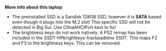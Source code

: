 **More info about this laptop**

- The preinstalled SSD is a Sandisk 128GB SSD, however it is **SATA** based even though it plugs into the M.2 slot! This specific SSD will not be detected in Big Sur. Use CtlnaAHCIPort kext to fix! 
- The brightness keys do not work natively. A PS2 remap has been included in the SSDT-HPbrightkeys-trackpadbtns SSDT. This maps F2 and F3 to the brightness keys. This can be removed. 
